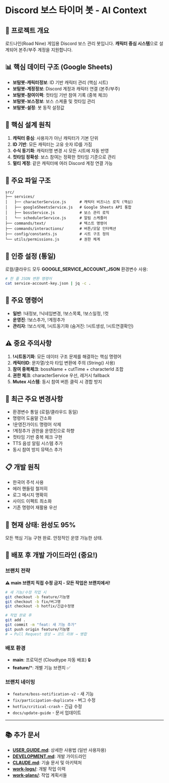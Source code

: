 # Discord 보스 타이머 봇 - AI Context

## 🎯 프로젝트 개요
로드나인(Road Nine) 게임용 Discord 보스 관리 봇입니다. **캐릭터 중심 시스템**으로 설계되어 본주/부주 계정을 지원합니다.

## 📊 핵심 데이터 구조 (Google Sheets)
- **보탐봇-캐릭터정보**: ID 기반 캐릭터 관리 (핵심 시트)
- **보탐봇-계정정보**: Discord 계정과 캐릭터 연결 (본주/부주)
- **보탐봇-참여이력**: 컷타임 기반 참여 기록 (중복 체크)
- **보탐봇-보스정보**: 보스 스케줄 및 컷타임 관리
- **보탐봇-설정**: 봇 동작 설정값

## 🔑 핵심 설계 원칙
1. **캐릭터 중심**: 사용자가 아닌 캐릭터가 기본 단위
2. **ID 기반**: 모든 캐릭터는 고유 숫자 ID를 가짐
3. **수식 동기화**: 캐릭터명 변경 시 모든 시트에 자동 반영
4. **컷타임 정확성**: 보스 참여는 정확한 컷타임 기준으로 관리
5. **멀티 계정**: 같은 캐릭터에 여러 Discord 계정 연결 가능

## 📁 주요 파일 구조
```
src/
├── services/
│   ├── characterService.js      # 캐릭터 비즈니스 로직 (핵심)
│   ├── googleSheetsService.js   # Google Sheets API 통합
│   ├── bossService.js           # 보스 관리 로직
│   └── schedulerService.js      # 알림 스케줄러
├── commands/text/               # 텍스트 명령어
├── commands/interactions/       # 버튼/모달 인터랙션
├── config/constants.js          # 시트 구조 정의
└── utils/permissions.js         # 권한 체계
```

## 💾 인증 설정 (통일)
로컬/클라우드 모두 **GOOGLE_SERVICE_ACCOUNT_JSON** 환경변수 사용:
```bash
# 한 줄 JSON 변환 명령어
cat service-account-key.json | jq -c .
```

## 🔧 주요 명령어
- **일반**: !내정보, !닉네임변경, !보스목록, !보스일정, !컷
- **운영진**: !보스추가, !계정추가
- **관리자**: !보스삭제, !시트동기화 (숨겨진: !시트생성, !시트연결확인)

## ⚠️ 중요 주의사항
1. **!시트동기화**: 모든 데이터 구조 문제를 해결하는 핵심 명령어
2. **캐릭터ID**: 문자열/숫자 타입 변환에 주의 (String() 사용)
3. **참여 중복체크**: bossName + cutTime + characterId 조합
4. **권한 체크**: characterService 우선, 레거시 fallback
5. **Mutex 시스템**: 동시 참여 버튼 클릭 시 경합 방지

## 🚨 최근 주요 변경사항
- 환경변수 통일 (로컬/클라우드 동일)
- 명령어 도움말 간소화
- !운영진가이드 명령어 삭제
- !계정추가 권한을 운영진으로 하향
- 컷타임 기반 중복 체크 구현
- TTS 음성 알림 시스템 추가
- 동시 참여 방지 뮤텍스 추가

## 📋 개발 원칙
- 한국어 주석 사용
- 에러 핸들링 철저히
- 로그 메시지 명확히
- 사이드 이펙트 최소화
- 기존 명령어 재활용 우선

## 🎯 현재 상태: 완성도 95%
모든 핵심 기능 구현 완료. 안정적인 운영 가능한 상태.

## 🚀 배포 후 개발 가이드라인 (중요!)

### 브랜치 전략
**⚠️ main 브랜치 직접 수정 금지 - 모든 작업은 브랜치에서!**

```bash
# 새 기능/수정 작업 시
git checkout -b feature/기능명
git checkout -b fix/버그명  
git checkout -b hotfix/긴급수정명

# 작업 완료 후
git add .
git commit -m "feat: 새 기능 추가"
git push origin feature/기능명
# → Pull Request 생성 → 코드 리뷰 → 병합
```

### 배포 환경
- **main**: 프로덕션 (Cloudtype 자동 배포) 🔒
- **feature/***: 개별 기능 브랜치 ✅

### 브랜치 네이밍
- `feature/boss-notification-v2` - 새 기능
- `fix/participation-duplicate` - 버그 수정
- `hotfix/critical-crash` - 긴급 수정
- `docs/update-guide` - 문서 업데이트

---

## 📚 추가 문서
- **[USER_GUIDE.md](USER_GUIDE.md)**: 상세한 사용법 (일반 사용자용)
- **[DEVELOPMENT.md](DEVELOPMENT.md)**: 개발 가이드라인
- **[CLAUDE.md](CLAUDE.md)**: 기술 문서 및 아키텍처
- **[work-logs/](work-logs/)**: 개발 작업 이력
- **[work-plans/](work-plans/)**: 작업 계획서들
